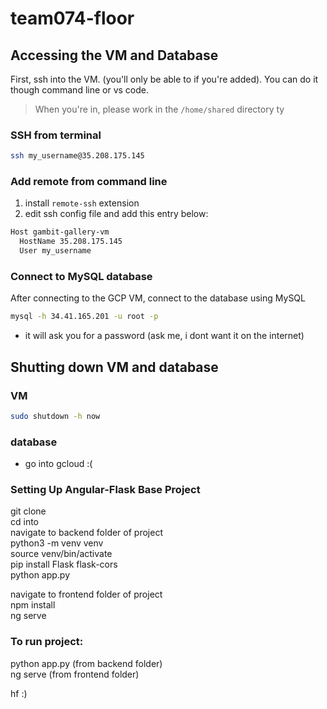 # team074-floor

## Accessing the VM and Database

First, ssh into the VM. (you'll only be able to if you're added). You can do it though command line or vs code.

> When you're in, please work in the `/home/shared` directory ty

### SSH from terminal

```bash
ssh my_username@35.208.175.145
```

### Add remote from command line

1. install `remote-ssh` extension
2. edit ssh config file and add this entry below:

```bash
Host gambit-gallery-vm
  HostName 35.208.175.145
  User my_username
```

### Connect to MySQL database
After connecting to the GCP VM, connect to the database using MySQL
```bash
mysql -h 34.41.165.201 -u root -p
```
- it will ask you for a password (ask me, i dont want it on the internet)

## Shutting down VM and database
### VM
```bash
sudo shutdown -h now
```
### database
- go into gcloud :(

### Setting Up Angular-Flask Base Project  
git clone <repository-url>  
cd into <gambit-gallery folder>  
navigate to backend folder of project  
python3 -m venv venv  
source venv/bin/activate  
pip install Flask flask-cors  
python app.py  

navigate to frontend folder of project  
npm install  
ng serve  

### To run project:  
python app.py (from backend folder)  
ng serve (from frontend folder)  


hf :)  